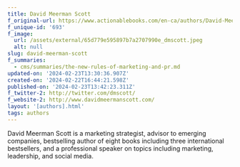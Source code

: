 ```yaml
---
title: David Meerman Scott
f_original-url: https://www.actionablebooks.com/en-ca/authors/David-Meerman-Scott/
f_unique-id: '693'
f_image:
  url: /assets/external/65d779e595897b7a2707990e_dmscott.jpeg
  alt: null
slug: david-meerman-scott
f_summaries:
  - cms/summaries/the-new-rules-of-marketing-and-pr.md
updated-on: '2024-02-23T13:30:36.907Z'
created-on: '2024-02-22T16:44:21.598Z'
published-on: '2024-02-23T13:42:23.311Z'
f_twitter-2: http://twitter.com/dmscott/
f_website-2: http://www.davidmeermanscott.com/
layout: '[authors].html'
tags: authors
---
```


David Meerman Scott is a marketing strategist, advisor to emerging companies, bestselling author of eight books including three international bestsellers, and a professional speaker on topics including marketing, leadership, and social media.
